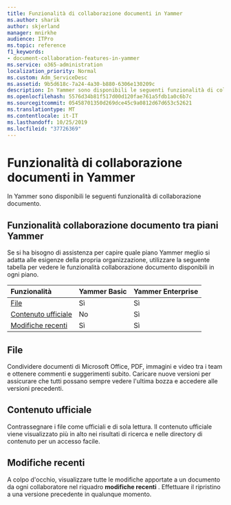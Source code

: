 ```yaml
---
title: Funzionalità di collaborazione documenti in Yammer
ms.author: sharik
author: skjerland
manager: mnirkhe
audience: ITPro
ms.topic: reference
f1_keywords:
- document-collaboration-features-in-yammer
ms.service: o365-administration
localization_priority: Normal
ms.custom: Adm_ServiceDesc
ms.assetid: 9b5d618c-7a24-4a30-b880-6306e130209c
description: In Yammer sono disponibili le seguenti funzionalità di collaborazione documento.
ms.openlocfilehash: 5576d34b81f517d00d120fae761a5fdb1a0c6b7c
ms.sourcegitcommit: 05458701350d269dce45c9a0812d67d653c52621
ms.translationtype: MT
ms.contentlocale: it-IT
ms.lasthandoff: 10/25/2019
ms.locfileid: "37726369"
---
```

# <a name="document-collaboration-features-in-yammer"></a>Funzionalità di collaborazione documenti in Yammer

In Yammer sono disponibili le seguenti funzionalità di collaborazione documento.
  
## <a name="document-collaboration-features-across-yammer-plans"></a>Funzionalità collaborazione documento tra piani Yammer

Se si ha bisogno di assistenza per capire quale piano Yammer meglio si adatta alle esigenze della propria organizzazione, utilizzare la seguente tabella per vedere le funzionalità collaborazione documento disponibili in ogni piano.
  
|**Funzionalità**|**Yammer Basic**|**Yammer Enterprise**|
|:-----|:-----|:-----|
|[File](document-collaboration-features-in-yammer.md#files) <br/> |Sì  <br/> |Sì  <br/> |
|[Contenuto ufficiale](document-collaboration-features-in-yammer.md#official-content) <br/> |No  <br/> |Sì  <br/> |
|[Modifiche recenti](document-collaboration-features-in-yammer.md#recent-changes) <br/> |Sì  <br/> |Sì  <br/> |

## <a name="files"></a>File

Condividere documenti di Microsoft Office, PDF, immagini e video tra i team e ottenere commenti e suggerimenti subito. Caricare nuove versioni per assicurare che tutti possano sempre vedere l'ultima bozza e accedere alle versioni precedenti.
  
## <a name="official-content"></a>Contenuto ufficiale

Contrassegnare i file come ufficiali e di sola lettura. Il contenuto ufficiale viene visualizzato più in alto nei risultati di ricerca e nelle directory di contenuto per un accesso facile.

## <a name="recent-changes"></a>Modifiche recenti

A colpo d'occhio, visualizzare tutte le modifiche apportate a un documento da ogni collaboratore nel riquadro **modifiche recenti** . Effettuare il ripristino a una versione precedente in qualunque momento.
  